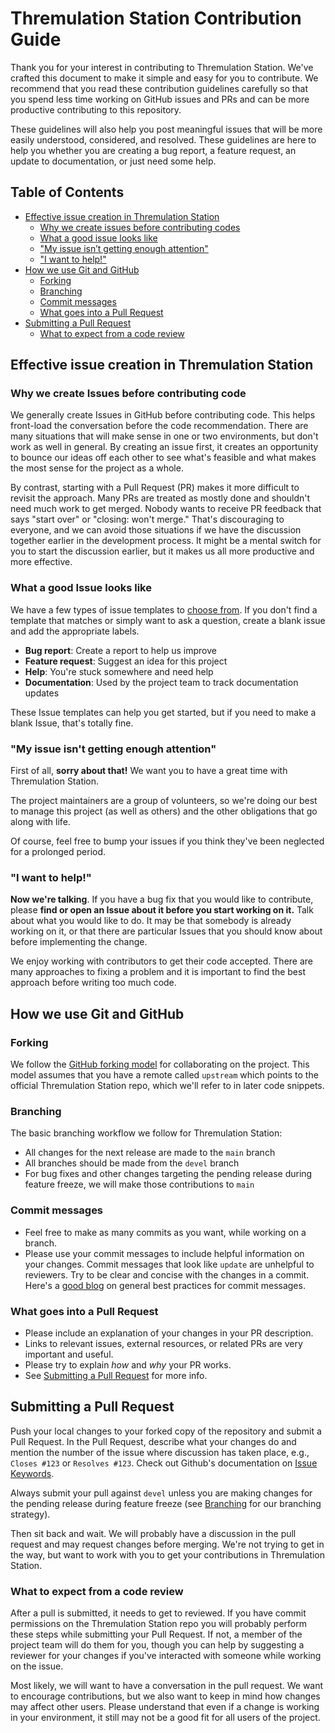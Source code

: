 # Thremulation Station Contribution Guide

Thank you for your interest in contributing to Thremulation Station. We've crafted this document to make it simple and easy for you to contribute. We recommend that you read these contribution guidelines carefully so that you spend less time working on GitHub issues and PRs and can be more productive contributing to this repository.

These guidelines will also help you post meaningful issues that will be more easily understood, considered, and resolved. These guidelines are here to help you whether you are creating a bug report, a feature request, an update to documentation, or just need some help.

## Table of Contents

- [Effective issue creation in Thremulation Station](#effective-issue-creation-in-thremulation-station)
  - [Why we create issues before contributing codes](#why-we-create-issues-before-contributing-code)
  - [What a good issue looks like](#what-a-good-issue-looks-like)
  - ["My issue isn’t getting enough attention"](#my-issue-isnt-getting-enough-attention)
  - ["I want to help!"](#i-want-to-help)
- [How we use Git and GitHub](#how-we-use-git-and-github)
  - [Forking](#forking)
  - [Branching](#branching)
  - [Commit messages](#commit-messages)
  - [What goes into a Pull Request](#what-goes-into-a-pull-request)
- [Submitting a Pull Request](#submitting-a-pull-request)
  - [What to expect from a code review](#what-to-expect-from-a-code-review)

## Effective issue creation in Thremulation Station

### Why we create Issues before contributing code

We generally create Issues in GitHub before contributing code. This helps front-load the conversation before the code recommendation. There are many situations that will make sense in one or two environments, but don't work as well in general. By creating an issue first, it creates an opportunity to bounce our ideas off each other to see what's feasible and what makes the most sense for the project as a whole.

By contrast, starting with a Pull Request (PR) makes it more difficult to revisit the approach. Many PRs are treated as mostly done and shouldn't need much work to get merged. Nobody wants to receive PR feedback that says "start over" or "closing: won't merge." That's discouraging to everyone, and we can avoid those situations if we have the discussion together earlier in the development process. It might be a mental switch for you to start the discussion earlier, but it makes us all more productive and more effective.

### What a good Issue looks like

We have a few types of issue templates to [choose from](https://github.com/mocyber/thremulation-station/issues/new/choose). If you don't find a template that matches or simply want to ask a question, create a blank issue and add the appropriate labels.

* **Bug report**: Create a report to help us improve
* **Feature request**: Suggest an idea for this project
* **Help**: You're stuck somewhere and need help
* **Documentation**: Used by the project team to track documentation updates

These Issue templates can help you get started, but if you need to make a blank Issue, that's totally fine.

### "My issue isn't getting enough attention"

First of all, **sorry about that!** We want you to have a great time with Thremulation Station.

The project maintainers are a group of volunteers, so we're doing our best to manage this project (as well as others) and the other obligations that go along with life.

Of course, feel free to bump your issues if you think they've been neglected for a prolonged period.

### "I want to help!"

**Now we're talking**. If you have a bug fix that you would like to contribute, please **find or open an Issue about it before you start working on it.** Talk about what you would like to do. It may be that somebody is already working on it, or that there are particular Issues that you should know about before implementing the change.

We enjoy working with contributors to get their code accepted. There are many approaches to fixing a problem and it is important to find the best approach before writing too much code.

## How we use Git and GitHub

### Forking

We follow the [GitHub forking model](https://help.github.com/articles/fork-a-repo/) for collaborating on the project. This model assumes that you have a remote called `upstream` which points to the official Thremulation Station repo, which we'll refer to in later code snippets.

### Branching

The basic branching workflow we follow for Thremulation Station:

* All changes for the next release are made to the `main` branch
* All branches should be made from the `devel` branch
* For bug fixes and other changes targeting the pending release during feature freeze, we will make those contributions to `main`

### Commit messages

* Feel free to make as many commits as you want, while working on a branch.
* Please use your commit messages to include helpful information on your changes. Commit messages that look like `update` are unhelpful to reviewers. Try to be clear and concise with the changes in a commit. Here's a [good blog](https://chris.beams.io/posts/git-commit/) on general best practices for commit messages.

### What goes into a Pull Request

* Please include an explanation of your changes in your PR description.
* Links to relevant issues, external resources, or related PRs are very important and useful.
* Please try to explain *how* and *why* your PR works.
* See [Submitting a Pull Request](#submitting-a-pull-request) for more info.

## Submitting a Pull Request

Push your local changes to your forked copy of the repository and submit a Pull Request. In the Pull Request, describe what your changes do and mention the number of the issue where discussion has taken place, e.g., `Closes #123` or `Resolves #123`. Check out Github's documentation on [Issue Keywords](https://docs.github.com/en/free-pro-team@latest/github/managing-your-work-on-github/linking-a-pull-request-to-an-issue#linking-a-pull-request-to-an-issue-using-a-keyword).

Always submit your pull against `devel` unless you are making changes for the pending release during feature freeze (see [Branching](#branching) for our branching strategy).

Then sit back and wait. We will probably have a discussion in the pull request and may request changes before merging. We're not trying to get in the way, but want to work with you to get your contributions in Thremulation Station.

### What to expect from a code review

After a pull is submitted, it needs to get to reviewed. If you have commit permissions on the Thremulation Station repo you will probably perform these steps while submitting your Pull Request. If not, a member of the project team will do them for you, though you can help by suggesting a reviewer for your changes if you've interacted with someone while working on the issue.

Most likely, we will want to have a conversation in the pull request. We want to encourage contributions, but we also want to keep in mind how changes may affect other users. Please understand that even if a change is working in your environment, it still may not be a good fit for all users of the project.
